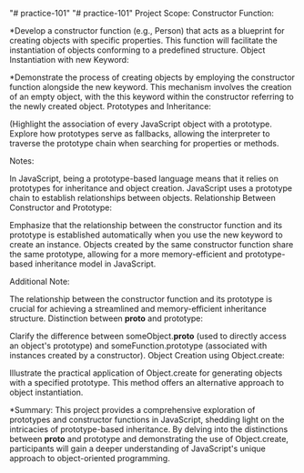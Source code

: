 "# practice-101" 
"# practice-101" 
Project Scope:
Constructor Function:

*Develop a constructor function (e.g., Person) that acts as a blueprint for creating objects with specific properties. This function will facilitate the instantiation of objects conforming to a predefined structure.
Object Instantiation with new Keyword:

*Demonstrate the process of creating objects by employing the constructor function alongside the new keyword. This mechanism involves the creation of an empty object, with the this keyword within the constructor referring to the newly created object.
Prototypes and Inheritance:

(Highlight the association of every JavaScript object with a prototype. Explore how prototypes serve as fallbacks, allowing the interpreter to traverse the prototype chain when searching for properties or methods.

Notes:

In JavaScript, being a prototype-based language means that it relies on prototypes for inheritance and object creation.
JavaScript uses a prototype chain to establish relationships between objects.
Relationship Between Constructor and Prototype:

Emphasize that the relationship between the constructor function and its prototype is established automatically when you use the new keyword to create an instance. Objects created by the same constructor function share the same prototype, allowing for a more memory-efficient and prototype-based inheritance model in JavaScript.

Additional Note:

The relationship between the constructor function and its prototype is crucial for achieving a streamlined and memory-efficient inheritance structure.
Distinction between __proto__ and prototype:

Clarify the difference between someObject.__proto__ (used to directly access an object's prototype) and someFunction.prototype (associated with instances created by a constructor).
Object Creation using Object.create:

Illustrate the practical application of Object.create for generating objects with a specified prototype. This method offers an alternative approach to object instantiation.


*Summary:
This project provides a comprehensive exploration of prototypes and constructor functions in JavaScript, shedding light on the intricacies of prototype-based inheritance. By delving into the distinctions between __proto__ and prototype and demonstrating the use of Object.create, participants will gain a deeper understanding of JavaScript's unique approach to object-oriented programming.






